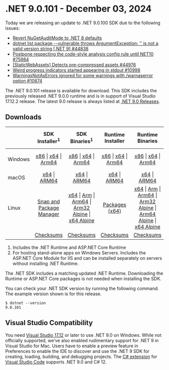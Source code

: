 # .NET 9.0.101 - December 03, 2024

Today we are releasing an update to .NET 9.0.100 SDK due to the following issues:
* [Revert NuGetAuditMode to .NET 8 defaults](https://github.com/NuGet/Home/issues/13945)
* [dotnet list package --vulnerable throws ArgumentException: '' is not a valid version string [.NET 9] #44838](https://github.com/dotnet/sdk/issues/44838)
* [Postpone respecting the code-style analysis config rule until NET10 #75984](https://github.com/dotnet/roslyn/pull/75984)
* [[StaticWebAssets] Detects pre-compressed assets #44976](https://github.com/dotnet/sdk/pull/44976)
* [Weird progress indicators started appearing in stdout #10998
](https://github.com/dotnet/msbuild/issues/10998)
* [WarningsNotAsErrors ignored for some warnings with /warnaserror option #10874](https://github.com/dotnet/msbuild/issues/10874)

The .NET 9.0.101 release is available for download. This SDK includes the previously released .NET 9.0.0 runtime and is in support of Visual Studio 17.12.2 release. The latest 9.0 release is always listed at [.NET 9.0 Releases](../README.md).

## Downloads

|           | SDK Installer<sup>1</sup>                        | SDK Binaries<sup>1</sup>                 | Runtime Installer                                        | Runtime Binaries                                 | ASP.NET Core Runtime           |Windows Desktop Runtime          |
| --------- | :------------------------------------------:     | :----------------------:                 | :---------------------------:                            | :-------------------------:                      | :-----------------:            | :-----------------:            |
| Windows   | [x86][dotnet-sdk-win-x86.exe] \| [x64][dotnet-sdk-win-x64.exe] \| [Arm64][dotnet-sdk-win-arm64.exe] | [x86][dotnet-sdk-win-x86.zip] \| [x64][dotnet-sdk-win-x64.zip] \|  [Arm64][dotnet-sdk-win-arm64.zip] | [x86][dotnet-runtime-win-x86.exe] \| [x64][dotnet-runtime-win-x64.exe] \| [Arm64][dotnet-runtime-win-arm64.exe] | [x86][dotnet-runtime-win-x86.zip] \| [x64][dotnet-runtime-win-x64.zip] \| [Arm64][dotnet-runtime-win-arm64.zip] | [x86][aspnetcore-runtime-win-x86.exe] \| [x64][aspnetcore-runtime-win-x64.exe] \|<br/> [Hosting Bundle][dotnet-hosting-win.exe]<sup>2</sup> | [x86][windowsdesktop-runtime-win-x86.exe] \| [x64][windowsdesktop-runtime-win-x64.exe] \| [Arm64][windowsdesktop-runtime-win-arm64.exe] |
| macOS     | [x64][dotnet-sdk-osx-x64.pkg] \| [ARM64][dotnet-sdk-osx-arm64.pkg] | [x64][dotnet-sdk-osx-x64.tar.gz] \| [ARM64][dotnet-sdk-osx-arm64.tar.gz]  | [x64][dotnet-runtime-osx-x64.pkg] \| [ARM64][dotnet-runtime-osx-arm64.pkg] | [x64][dotnet-runtime-osx-x64.tar.gz] \| [ARM64][dotnet-runtime-osx-arm64.tar.gz]| [x64][aspnetcore-runtime-osx-x64.tar.gz] \| [ARM64][aspnetcore-runtime-osx-arm64.tar.gz] | - |<sup>1</sup>
| Linux     |  [Snap and Package Manager](../install-linux.md)  | [x64][dotnet-sdk-linux-x64.tar.gz] \| [Arm][dotnet-sdk-linux-arm.tar.gz]  \| [Arm64][dotnet-sdk-linux-arm64.tar.gz] \| [Arm32 Alpine][dotnet-sdk-linux-musl-arm.tar.gz]  \| [x64 Alpine][dotnet-sdk-linux-musl-x64.tar.gz] | [Packages (x64)][linux-packages] | [x64][dotnet-runtime-linux-x64.tar.gz] \| [Arm][dotnet-runtime-linux-arm.tar.gz] \| [Arm64][dotnet-runtime-linux-arm64.tar.gz] \| [Arm32 Alpine][dotnet-runtime-linux-musl-arm.tar.gz] \| [Arm64 Alpine][dotnet-runtime-linux-musl-arm64.tar.gz] \| [x64 Alpine][dotnet-runtime-linux-musl-x64.tar.gz]  | [x64][aspnetcore-runtime-linux-x64.tar.gz]<sup>1</sup>  \| [Arm][aspnetcore-runtime-linux-arm.tar.gz]<sup>1</sup> \| [Arm64][aspnetcore-runtime-linux-arm64.tar.gz]<sup>1</sup> \| [x64 Alpine][aspnetcore-runtime-linux-musl-x64.tar.gz] | - | <sup>1</sup> |
|  | [Checksums][checksums-sdk]                             | [Checksums][checksums-sdk]                                      | [Checksums][checksums-runtime]                             | [Checksums][checksums-runtime]  | [Checksums][checksums-runtime]  | [Checksums][checksums-runtime]

1. Includes the .NET Runtime and ASP.NET Core Runtime
2. For hosting stand-alone apps on Windows Servers. Includes the ASP.NET Core Module for IIS and can be installed separately on servers without installing .NET Runtime.

The .NET SDK includes a matching updated .NET Runtime. Downloading the Runtime or ASP.NET Core packages is not needed when installing the SDK.

You can check your .NET SDK version by running the following command. The example version shown is for this release.

```console
$ dotnet --version
9.0.101
```
## Visual Studio Compatibility

You need [Visual Studio 17.12](https://visualstudio.microsoft.com) or later to use .NET 9.0 on Windows. While not officially supported, we’ve also enabled rudimentary support for .NET 9 in Visual Studio for Mac. Users have to enable a preview feature in Preferences to enable the IDE to discover and use the .NET 9 SDK for creating, loading, building, and debugging projects. The [C# extension](https://code.visualstudio.com/docs/languages/dotnet) for [Visual Studio Code](https://code.visualstudio.com/) supports .NET 9.0 and C# 12.

[blob-runtime]: https://builds.dotnet.microsoft.com/dotnet/Runtime/
[blob-sdk]: https://builds.dotnet.microsoft.com/dotnet/Sdk/
[release-notes]: 9.0.0.md

[checksums-runtime]: https://builds.dotnet.microsoft.com/dotnet/checksums/9.0.0-sha.txt
[checksums-sdk]: https://builds.dotnet.microsoft.com/dotnet/checksums/9.0.0-sha.txt

[linux-install]: ../install-linux.md
[dotnet-blog]:  https://devblogs.microsoft.com/dotnet/dotnet-and-dotnet-framework-november-2024-servicing-updates/#net-november-2024-updates
[aspnet-blog]: https://devblogs.microsoft.com/dotnet/announcing-asp-net-core-in-dotnet-9/
[ef-blog]: https://devblogs.microsoft.com/dotnet/announcing-ef9/
[ef_bugs]: https://github.com/dotnet/efcore/issues?q=is%3Aissue+milestone%3A9.0.0+is%3Aclosed+label%3Atype-bug
[ef_features]: https://github.com/dotnet/efcore/issues?q=is%3Aissue+milestone%3A9.0.0+is%3Aclosed+label%3Atype-enhancement

[aspnet_bugs]: https://github.com/aspnet/AspNetCore/issues?q=is%3Aissue+milestone%3A9.0.0+label%3ADone+label%3Abug
[aspnet_features]: https://github.com/aspnet/AspNetCore/issues?q=is%3Aissue+milestone%3A9.0.0+label%3ADone+label%3Aenhancement
[runtime_bugs]: https://github.com/dotnet/runtime/issues?utf8=%E2%9C%93&q=is%3Aissue+milestone%3A8.0+label%3Abug+
[runtime_features]: https://github.com/dotnet/runtime/issues?q=is%3Aissue+milestone%3A8.0+label%3Aenhancement

[sdk_bugs]: https://github.com/dotnet/sdk/issues?q=is%3Aissue+is%3Aclosed+milestone%3A9.0.0xx

[linux-packages]: ../install-linux.md

[//]: # ( Runtime 9.0.0)
[dotnet-runtime-linux-arm.tar.gz]: https://download.visualstudio.microsoft.com/download/pr/8f639af4-29e2-474e-ad2d-ad1845c09e21/d6a1fac24aa5bed41dcc8c35017a44f4/dotnet-runtime-9.0.0-linux-arm.tar.gz
[dotnet-runtime-linux-arm64.tar.gz]: https://download.visualstudio.microsoft.com/download/pr/3ae34de0-5928-47c4-9abb-e0b8f795c256/1ea2ed5a50af003121ebf32cb218258e/dotnet-runtime-9.0.0-linux-arm64.tar.gz
[dotnet-runtime-linux-musl-arm.tar.gz]: https://download.visualstudio.microsoft.com/download/pr/f2566d5b-8b22-460e-86fa-94388974ab09/a4ae7832d06be1e5ef0b55ecc22b1ad1/dotnet-runtime-9.0.0-linux-musl-arm.tar.gz
[dotnet-runtime-linux-musl-arm64.tar.gz]: https://download.visualstudio.microsoft.com/download/pr/51a64e2f-043f-460b-a048-ea79617d9a06/b3274372b27c70fc4da62cc994890f8d/dotnet-runtime-9.0.0-linux-musl-arm64.tar.gz
[dotnet-runtime-linux-musl-x64.tar.gz]: https://download.visualstudio.microsoft.com/download/pr/53729aa8-9540-4ddc-ad77-4b7126b36b30/5156249a151c4d334c19c89bb63b940d/dotnet-runtime-9.0.0-linux-musl-x64.tar.gz
[dotnet-runtime-linux-x64.tar.gz]: https://download.visualstudio.microsoft.com/download/pr/282bb881-c2ae-4250-b814-b362745073bd/6e15021d23f704c0d457c820a69a3de6/dotnet-runtime-9.0.0-linux-x64.tar.gz
[dotnet-runtime-osx-arm64.pkg]: https://download.visualstudio.microsoft.com/download/pr/a129df43-9d92-421f-9d63-eb9a8218e16a/9533b915759dcbe7cbd2fb0bed4d1ba2/dotnet-runtime-9.0.0-osx-arm64.pkg
[dotnet-runtime-osx-arm64.tar.gz]: https://download.visualstudio.microsoft.com/download/pr/013e0f03-e1e4-4f97-a5cc-e6504f684620/0c0ea6a0c124d87027d8ff6abeb7b697/dotnet-runtime-9.0.0-osx-arm64.tar.gz
[dotnet-runtime-osx-x64.pkg]: https://download.visualstudio.microsoft.com/download/pr/c36c7ef4-59b3-40e5-ae06-798b485fc007/579afa87e7f72dc6af44bc96aa6c2477/dotnet-runtime-9.0.0-osx-x64.pkg
[dotnet-runtime-osx-x64.tar.gz]: https://download.visualstudio.microsoft.com/download/pr/4be484a1-a095-48cf-8407-cae1d3dcc944/9f373dc1d85022e004df3ac1071ace59/dotnet-runtime-9.0.0-osx-x64.tar.gz
[dotnet-runtime-win-arm64.exe]: https://download.visualstudio.microsoft.com/download/pr/1736a901-4535-42e5-9cf8-4d1d07699b45/f7dc8e4cf85bf579170043799e356e9e/dotnet-runtime-9.0.0-win-arm64.exe
[dotnet-runtime-win-arm64.zip]: https://download.visualstudio.microsoft.com/download/pr/cfecd946-5932-496c-a2b6-ba3c99318f24/4a5b2d8e244b4db3db110ff5751ed35b/dotnet-runtime-9.0.0-win-arm64.zip
[dotnet-runtime-win-x64.exe]: https://download.visualstudio.microsoft.com/download/pr/99bd07c2-c95c-44dc-9d47-36d3b18df240/bdf26c62f69c1b783687c1dce83ccf7a/dotnet-runtime-9.0.0-win-x64.exe
[dotnet-runtime-win-x64.zip]: https://download.visualstudio.microsoft.com/download/pr/fed1ee33-4574-4d89-85b5-3b8d7762b56a/432725cb9d6d235424768defea5ce6ee/dotnet-runtime-9.0.0-win-x64.zip
[dotnet-runtime-win-x86.exe]: https://download.visualstudio.microsoft.com/download/pr/0e89cce9-dc02-423c-a657-0c2b421edf21/af2e916785775fe7e023b953af404db5/dotnet-runtime-9.0.0-win-x86.exe
[dotnet-runtime-win-x86.zip]: https://download.visualstudio.microsoft.com/download/pr/73b2d717-c521-47cf-857e-e353f05f3b83/db5484cdaef7f85c94b484fbeb42299d/dotnet-runtime-9.0.0-win-x86.zip

[//]: # ( WindowsDesktop 9.0.0)
[windowsdesktop-runtime-win-arm64.exe]: https://download.visualstudio.microsoft.com/download/pr/b3a8a99d-5c1c-475a-ba68-4849de9ea6e9/c17f07553d7723165f98f27128fec048/windowsdesktop-runtime-9.0.0-win-arm64.exe
[windowsdesktop-runtime-win-arm64.zip]: https://download.visualstudio.microsoft.com/download/pr/097ced3a-0b77-4867-b9ff-226d0e4a0a3d/4f21dfcbf0da3e1b127b1eb751c96098/windowsdesktop-runtime-9.0.0-win-arm64.zip
[windowsdesktop-runtime-win-x64.exe]: https://download.visualstudio.microsoft.com/download/pr/685792b6-4827-4dca-a971-bce5d7905170/1bf61b02151bc56e763dc711e45f0e1e/windowsdesktop-runtime-9.0.0-win-x64.exe
[windowsdesktop-runtime-win-x64.zip]: https://download.visualstudio.microsoft.com/download/pr/d3c1e69d-79e4-4f08-a13a-75c9c36706b9/773a05ecaad2432302fc66f2dad032c2/windowsdesktop-runtime-9.0.0-win-x64.zip
[windowsdesktop-runtime-win-x86.exe]: https://download.visualstudio.microsoft.com/download/pr/8dfbde7b-c316-418d-934a-d3246253f342/69c6a35b77a4f01b95588e1df2bddf9a/windowsdesktop-runtime-9.0.0-win-x86.exe
[windowsdesktop-runtime-win-x86.zip]: https://download.visualstudio.microsoft.com/download/pr/4da91bba-fe5a-46e6-b61f-3ff20b0cdb4e/c3e0ae8478071f337668d19bf4c22370/windowsdesktop-runtime-9.0.0-win-x86.zip

[//]: # ( ASP 9.0.0)
[aspnetcore-runtime-linux-arm.tar.gz]: https://download.visualstudio.microsoft.com/download/pr/84aa8e86-c6a1-4562-84f3-828e836ef26c/96772a224b9ff3be8904b63f37d7cf63/aspnetcore-runtime-9.0.0-linux-arm.tar.gz
[aspnetcore-runtime-linux-arm64.tar.gz]: https://download.visualstudio.microsoft.com/download/pr/b2029a3e-c67e-4905-ad1f-08b164322520/bd68ea0b77f12df21b935da338fdaf25/aspnetcore-runtime-9.0.0-linux-arm64.tar.gz
[aspnetcore-runtime-linux-musl-arm.tar.gz]: https://download.visualstudio.microsoft.com/download/pr/59a041e1-921e-405e-8092-95333f80f9ca/63e83e3feb70e05ca05ed5db3c579be2/aspnetcore-runtime-9.0.0-linux-musl-arm.tar.gz
[aspnetcore-runtime-linux-musl-arm64.tar.gz]: https://download.visualstudio.microsoft.com/download/pr/e137f557-83cb-4f55-b1c8-e5f59ccd3cba/b8ba6f2ab96d0961757b71b00c201f31/aspnetcore-runtime-9.0.0-linux-musl-arm64.tar.gz
[aspnetcore-runtime-linux-musl-x64.tar.gz]: https://download.visualstudio.microsoft.com/download/pr/86d7a513-fe71-4f37-b9ec-fdcf5566cce8/e72574fc82d7496c73a61f411d967d8e/aspnetcore-runtime-9.0.0-linux-musl-x64.tar.gz
[aspnetcore-runtime-linux-x64.tar.gz]: https://download.visualstudio.microsoft.com/download/pr/e4791376-b70d-431f-bd98-5397c876b946/64ffc29a4edc8fd70b151c2963b38b09/aspnetcore-runtime-9.0.0-linux-x64.tar.gz
[aspnetcore-runtime-osx-arm64.tar.gz]: https://download.visualstudio.microsoft.com/download/pr/a9c3126c-91ab-4ab1-bc0a-e6bbeee7a786/3f848ed6f804c50f3a4c24599361e0eb/aspnetcore-runtime-9.0.0-osx-arm64.tar.gz
[aspnetcore-runtime-osx-x64.tar.gz]: https://download.visualstudio.microsoft.com/download/pr/b3d48d74-e9f8-4b6c-9ef7-6f5729873f21/2139bfd7650c0fd8ddce3195ada43ae8/aspnetcore-runtime-9.0.0-osx-x64.tar.gz
[aspnetcore-runtime-win-arm64.exe]: https://download.visualstudio.microsoft.com/download/pr/fe012fbe-149d-4235-9d1a-81bfdefa6cc6/852e5c8a18ccb168316f66e1b2f4ac25/aspnetcore-runtime-9.0.0-win-arm64.exe
[aspnetcore-runtime-win-arm64.zip]: https://download.visualstudio.microsoft.com/download/pr/38471b06-b719-4d02-a866-cd31eadb2d61/11b17d533d2feac0ae65f1a1be13de2f/aspnetcore-runtime-9.0.0-win-arm64.zip
[aspnetcore-runtime-win-x64.exe]: https://download.visualstudio.microsoft.com/download/pr/815e6104-b92c-4cd5-8971-cba2f685002a/37befaa217f3269a152016da80a922c1/aspnetcore-runtime-9.0.0-win-x64.exe
[aspnetcore-runtime-win-x64.zip]: https://download.visualstudio.microsoft.com/download/pr/6f43674a-fedb-414d-a709-6cd21f295ed3/6d041dd6f1812d804994a7c6c45a23bf/aspnetcore-runtime-9.0.0-win-x64.zip
[aspnetcore-runtime-win-x86.exe]: https://download.visualstudio.microsoft.com/download/pr/70c1a68c-e5e4-45ef-9f2c-df1d3f195a2e/6b8e20fe1e45f886e464908cf18efd96/aspnetcore-runtime-9.0.0-win-x86.exe
[aspnetcore-runtime-win-x86.zip]: https://download.visualstudio.microsoft.com/download/pr/c1c22ca6-181e-4f44-ad83-5f2664694529/81c3cead48ad0e5aeeee2a83db0a64db/aspnetcore-runtime-9.0.0-win-x86.zip
[aspnetcore-runtime-composite-linux-arm.tar.gz]: https://download.visualstudio.microsoft.com/download/pr/005078b8-dd35-475e-a8fd-83cd63cb4438/b3cd0e81df04333b6d17cf37389d4204/aspnetcore-runtime-composite-9.0.0-linux-arm.tar.gz
[aspnetcore-runtime-composite-linux-arm64.tar.gz]: https://download.visualstudio.microsoft.com/download/pr/66eccc6d-6fd3-4ca0-8230-d13097728962/6c9a2fa811e69ca8abb12c700bb5d392/aspnetcore-runtime-composite-9.0.0-linux-arm64.tar.gz
[aspnetcore-runtime-composite-linux-musl-arm.tar.gz]: https://download.visualstudio.microsoft.com/download/pr/7c960cd9-c2f1-49f0-bd92-25488c910e5c/1d00f01ed028462b5a38f4f15ad32980/aspnetcore-runtime-composite-9.0.0-linux-musl-arm.tar.gz
[aspnetcore-runtime-composite-linux-musl-arm64.tar.gz]: https://download.visualstudio.microsoft.com/download/pr/d95f7f9f-da8b-4316-8e7c-13b8172761c3/b6b990bd12f755bfced7f16fabebec06/aspnetcore-runtime-composite-9.0.0-linux-musl-arm64.tar.gz
[aspnetcore-runtime-composite-linux-musl-x64.tar.gz]: https://download.visualstudio.microsoft.com/download/pr/7d0c8c38-d0d3-4f99-9ddd-212a6537758d/21c6304587312c1151044e32656ce164/aspnetcore-runtime-composite-9.0.0-linux-musl-x64.tar.gz
[aspnetcore-runtime-composite-linux-x64.tar.gz]: https://download.visualstudio.microsoft.com/download/pr/3bd9050c-4605-4d8b-b4f0-2c7dbbd0ebb4/9de6d98389cd8ccb36c72cdd979a06df/aspnetcore-runtime-composite-9.0.0-linux-x64.tar.gz
[dotnet-hosting-win.exe]: https://download.visualstudio.microsoft.com/download/pr/e1ae9d41-3faf-4755-ac27-b24e84eef3d1/5e3a24eb8c1a12272ea1fe126d17dfca/dotnet-hosting-9.0.0-win.exe

[//]: # ( SDK 9.0.101)
[dotnet-sdk-linux-arm.tar.gz]: https://download.visualstudio.microsoft.com/download/pr/fa0fa6b6-8db2-441e-a393-2dd2f5c841b9/19b664790a03e20ce4069449eaa74b21/dotnet-sdk-9.0.101-linux-arm.tar.gz
[dotnet-sdk-linux-arm64.tar.gz]: https://download.visualstudio.microsoft.com/download/pr/93a7156d-01ef-40a1-b6e9-bbe7602f7e8b/3c93e90c63b494972c44f073e15bfc26/dotnet-sdk-9.0.101-linux-arm64.tar.gz
[dotnet-sdk-linux-musl-arm.tar.gz]: https://download.visualstudio.microsoft.com/download/pr/5528c94e-1708-4291-917f-c9b693df3389/b851b22328c11e88f9fb61ea3e18582f/dotnet-sdk-9.0.101-linux-musl-arm.tar.gz
[dotnet-sdk-linux-musl-arm64.tar.gz]: https://download.visualstudio.microsoft.com/download/pr/a8f1d5c7-c724-451c-8659-fe6ea4e72ea8/1c90dea91c1e117b96198bdccdc0b594/dotnet-sdk-9.0.101-linux-musl-arm64.tar.gz
[dotnet-sdk-linux-musl-x64.tar.gz]: https://download.visualstudio.microsoft.com/download/pr/73c11b94-0188-458f-b599-f7591718fc28/c44e21ffbf353b50ef88a76122e89e24/dotnet-sdk-9.0.101-linux-musl-x64.tar.gz
[dotnet-sdk-linux-x64.tar.gz]: https://download.visualstudio.microsoft.com/download/pr/d74fd2dd-3384-4952-924b-f5d492326e35/e91d8295d4cbe82ba3501e411d78c9b8/dotnet-sdk-9.0.101-linux-x64.tar.gz
[dotnet-sdk-osx-arm64.pkg]: https://download.visualstudio.microsoft.com/download/pr/00630dd1-1470-4f65-9238-a9262d170a29/86e0e51d908e9b12b017423c2f915998/dotnet-sdk-9.0.101-osx-arm64.pkg
[dotnet-sdk-osx-arm64.tar.gz]: https://download.visualstudio.microsoft.com/download/pr/6707b71c-f95b-46b9-a4f8-067922291242/93d5be41bfa39461c47bae856a8ad93c/dotnet-sdk-9.0.101-osx-arm64.tar.gz
[dotnet-sdk-osx-x64.pkg]: https://download.visualstudio.microsoft.com/download/pr/1fec6f64-0d7f-4b39-acd1-e9e2701a6b1d/b7b6246d0c20cfe703c6c88ffdbb081e/dotnet-sdk-9.0.101-osx-x64.pkg
[dotnet-sdk-osx-x64.tar.gz]: https://download.visualstudio.microsoft.com/download/pr/330381bd-72dc-47ba-b5fb-884bd8b0bb44/8f1eef9415fc29a806fbf80a54e28c0e/dotnet-sdk-9.0.101-osx-x64.tar.gz
[dotnet-sdk-win-arm64.exe]: https://download.visualstudio.microsoft.com/download/pr/4d9233cf-ec91-49d9-919c-0ac0070e1bad/f0c3580e34ac9c4afd2197785a11521e/dotnet-sdk-9.0.101-win-arm64.exe
[dotnet-sdk-win-arm64.zip]: https://download.visualstudio.microsoft.com/download/pr/4b0e6d09-25eb-4e69-a3d7-9da8f20b939a/8b1bec15740a22f5a255d2570376c802/dotnet-sdk-9.0.101-win-arm64.zip
[dotnet-sdk-win-x64.exe]: https://download.visualstudio.microsoft.com/download/pr/38e45a81-a6a4-4a37-a986-bc46be78db16/33e64c0966ebdf0088d1a2b6597f62e5/dotnet-sdk-9.0.101-win-x64.exe
[dotnet-sdk-win-x64.zip]: https://download.visualstudio.microsoft.com/download/pr/43fd03f0-72f4-43a9-9f33-15933d232447/d8576131aa13a6eda440cf7217ad2add/dotnet-sdk-9.0.101-win-x64.zip
[dotnet-sdk-win-x86.exe]: https://download.visualstudio.microsoft.com/download/pr/838bc4f1-96ee-43f9-8e47-2dc2656590c0/15cbe313b18ccbeffdb61cff66f5ef26/dotnet-sdk-9.0.101-win-x86.exe
[dotnet-sdk-win-x86.zip]: https://download.visualstudio.microsoft.com/download/pr/5a5fc9a9-c8b4-43d5-8314-0f757968f1a2/c355d463e19e329572d04514a8116188/dotnet-sdk-9.0.101-win-x86.zip
